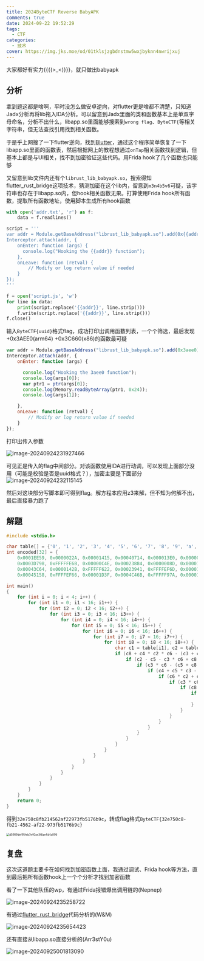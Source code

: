 ```yaml
---
title: 2024ByteCTF Reverse BabyAPK
comments: true
date: 2024-09-22 19:52:29
tags:
  - CTF
categories:
  - 技术
cover: https://img.jks.moe/od/01tklsjzgbdnstmw5wxjbyknn4nwrijxuj
---
```


大家都好有实力{{{(>_<)}}}，就只做出babyapk

## 分析

拿到题这都是啥啊，平时没怎么做安卓逆向，对flutter更是啥都不清楚，只知道Jadx分析再将lib拖入IDA分析。可以留意到Jadx里面的类和函数基本上是单双字母命名，分析不出什么，libapp.so里面能够搜索到`wrong flag`、`ByteCTF{`等相关字符串，但无法查找引用找到相关函数。

于是乎上网搜了一下flutter逆向，找到[Blutter](https://github.com/worawit/blutter)，通过这个程序简单恢复了一下libapp.so里面的函数表，然后根据网上的教程想通过`onTap`相关函数找到逻辑，但基本上都是与UI相关，找不到加密验证这些代码。用Frida hook了几个函数也只能够

又留意到lib文件内还有个`librust_lib_babyapk.so`，搜索得知flutter_rust_bridge这项技术，猜测加密在这个lib内，留意到`m3n4b5v6`可疑，该字符串也存在于libapp.so内，但hook相关函数无果。打算使用Frida hook所有函数，提取所有函数地址，使用脚本生成所有hook函数

```python
with open('addr.txt', 'r') as f:
    data = f.readlines()

script = '''
var addr = Module.getBaseAddress("librust_lib_babyapk.so").add(0x{{addr}})
Interceptor.attach(addr, {
    onEnter: function (args) {
      console.log("Hooking the {{addr}} function");
    },
    onLeave: function (retval) {
        // Modify or log return value if needed
    }
});
'''

f = open('script.js', 'w')
for line in data:
    print(script.replace('{{addr}}', line.strip()))
    f.write(script.replace('{{addr}}', line.strip()))
f.close()
```

输入`ByteCTF{uuid}`格式flag，成功打印出调用函数列表，一个个筛选，最后发现+0x3AEE0(arm64) +0x3C660(x86)的函数最可疑

```javascript
var addr = Module.getBaseAddress("librust_lib_babyapk.so").add(0x3aee0)
Interceptor.attach(addr, {
    onEnter: function (args) {

      console.log("Hooking the 3aee0 function");
      console.log(args[0]);
      var ptr1 = ptr(args[0]);
      console.log(Memory.readByteArray(ptr1, 0x24));
      console.log(args[1]);

    },
    onLeave: function (retval) {
        // Modify or log return value if needed
    }
});
```

打印出传入参数

![image-20240924231927466](https://img.jks.moe/od/01tklsjzf3el2raugt7rek2mrgasaxf7js)

可见正是传入的flag中间部分。对该函数使用IDA进行动调，可以发现上面部分没用（可能是校验是否是uuid格式？），加密主要是下面部分![image-20240924232115145](https://img.jks.moe/od/01tklsjzb2s5hd5vqq7bbi3pwui7gfreh7)

然后对这块部分写脚本即可得到flag。解方程本应用z3来解，但不知为何解不出，最后直接暴力跑了

## 解题

```c
#include <stdio.h>

char table[] = {'0', '1', '2', '3', '4', '5', '6', '7', '8', '9', 'a', 'b', 'c', 'd', 'e', 'f'};
int encoded[32] = {
    0x0001EE59, 0x0000022A, 0x00001415, 0x00040714, 0x000013E0, 0x000008B8, 0xFFFDCEA0, 0x0000313B, 
    0x0003D798, 0xFFFFFE6B, 0x00000C4E, 0x00023884, 0x0000008D, 0x00001DB4, 0xFFFC1328, 0x00001EAC, 
    0x00043C64, 0x0000142B, 0xFFFFF622, 0x00023941, 0xFFFFEF6D, 0x0000120C, 0xFFFBD30F, 0x00001EBE, 
    0x00045158, 0xFFFFEF66, 0x00001D3F, 0x0004C46B, 0xFFFFF97A, 0x00001BFD, 0xFFFBA235, 0x00001ED2};

int main()
{
    for (int i = 0; i < 4; i++) {
        for (int i1 = 0; i1 < 16; i1++) {
            for (int i2 = 0; i2 < 16; i2++) {
                for (int i3 = 0; i3 < 16; i3++) {
                    for (int i4 = 0; i4 < 16; i4++) {
                        for (int i5 = 0; i5 < 16; i5++) {
                            for (int i6 = 0; i6 < 16; i6++) {
                                for (int i7 = 0; i7 < 16; i7++) {
                                    for (int i8 = 0; i8 < 16; i8++) {
                                        char c1 = table[i1], c2 = table[i2], c3 = table[i3], c4 = table[i4], c5 = table[i5], c6 = table[i6], c7 = table[i7], c8 = table[i8];
                                        if (c8 + c4 * c2 * c6 - (c3 + c7 + c1 * c5) == encoded[i*8]) {
                                            if (c2 - c5 - c3 * c6 + c8 * c4 + c1 + c7 == encoded[i*8+1]) {
                                                if (c3 * c6 - (c5 + c8 * c4) + c1 + c7 * c2 == encoded[i*8+2]) {
                                                    if (c4 + c5 * c3 - (c8 + c1) + c7 * c6 * c2 == encoded[i*8+3]) {
                                                        if (c6 * c2 + c4 + c1 * c5 - (c7 + c8 * c3) == encoded[i*8+4]) {
                                                            if (c3 * c6 + c4 * c2 + c1 - (c7 + c5 * c8) == encoded[i*8+5]) {
                                                                if (c8 - c4 + c1 * c6 + c7 - c5 * c3 * c2 == encoded[i*8+6]) {
                                                                    if (c2 - c8 - (c4 + c6) + c5 * c3 + c7 * c1 == encoded[i*8+7]) {
                                                                        printf("%c%c%c%c%c%c%c%c", c3, c4, c1, c2, c5, c6, c7, c8);
                                                                    }
                                                                }
                                                            }
                                                        }
                                                    }
                                                }
                                            }
                                        }
                                    }
                                }
                            }
                        }
                    }
                }
            }
        }
    }
    return 0;
}
```

得到`32e750c8fb214562af22973fb5176b9c`，转成flag格式`ByteCTF{32e750c8-fb21-4562-af22-973fb5176b9c}`

<img src="https://img.jks.moe/od/01tklsjzf3rt2n6ez3hjdyngbdenh3ro24" alt="d5989def95feb7e40ae3f6ae4d4a896" style="zoom:50%;" />

## 复盘

这次这道题主要卡在如何找到加密函数上面，我通过调试、Frida hook等方法，直到最后把所有函数hook上一个个分析才找到加密函数

看了一下其他队伍的wp，有通过Frida报错爆出调用链的(Nepnep)

![image-20240924235258722](https://img.jks.moe/od/01tklsjzbnnyhm27nwb5gyjwv73hl5vy74)

有通过[flutter_rust_bridge](https://pub.dev/packages/flutter_rust_bridge)代码分析的(W&M)

![image-20240924235654423](https://img.jks.moe/od/01tklsjzhydmaeaqobzjgj7nt5tqmyvita)

还有直接从libapp.so直接分析的(Arr3stY0u)

![image-20240925001813090](https://img.jks.moe/od/01tklsjzegnwti2ysbyjfieeosufja7owe)
